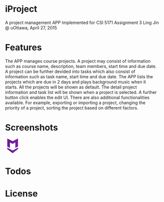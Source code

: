 # iProject

A project management APP Implemented for CSI 5171 Assignment 3
Ling Jin @ uOttawa, April 27, 2015

# Features

The APP manages course projects. A project may consist of information such as course name, description, team members, start time and due date. A project can be further devided into tasks which also consist of information such as task name, start time and due date.
The APP lists the projects which are due in 2 days and plays background music when it starts. All the projects will be shown as default. The detail project information and task list will be shown when a project is selected. A further button click enables the edit UI.
There are also additional functionalities available. For example, exporting or importing a project, changing the priority of a project, sorting the project based on different factors.

# Screenshots
![alt text](https://github.com/adam-p/markdown-here/raw/master/src/common/images/icon48.png "Logo Title Text 1")

# Todos

# License
